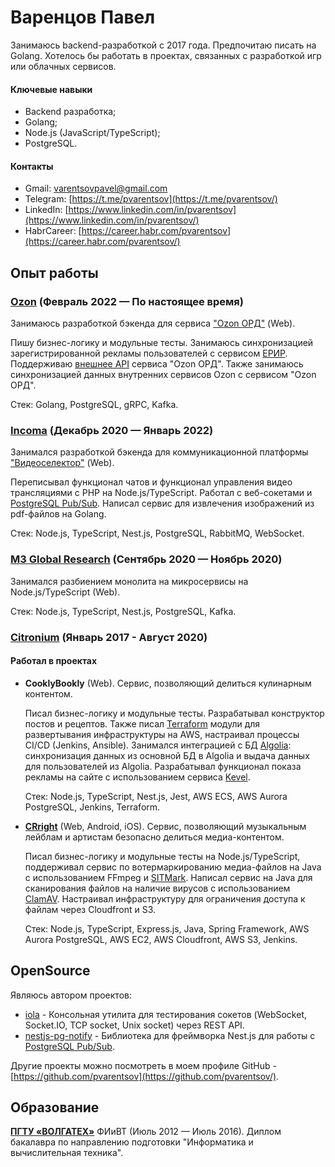 # Варенцов Павел

Занимаюсь backend-разработкой с 2017 года. Предпочитаю писать на Golang. Хотелось бы работать в проектах, связанных с разработкой игр или облачных сервисов.

#### Ключевые навыки

* Backend разработка;
* Golang;
* Node.js (JavaScript/TypeScript);
* PostgreSQL.

#### Контакты
* Gmail: [varentsovpavel@gmail.com](mailto:varentsovpavel@gmail.com)
* Telegram: [https://t.me/pvarentsov](https://t.me/pvarentsov/)
* LinkedIn: [https://www.linkedin.com/in/pvarentsov](https://www.linkedin.com/in/pvarentsov/)
* HabrCareer: [https://career.habr.com/pvarentsov](https://career.habr.com/pvarentsov/)

## Опыт работы

### [Ozon](https://www.ozon.ru/) (Февраль 2022 — По настоящее время)

Занимаюсь разработкой бэкенда для сервиса ["Ozon ОРД"](https://ord.ozon.ru/) (Web).

Пишу бизнес-логику и модульные тесты. Занимаюсь синхронизацией зарегистрированной рекламы пользователей с сервисом [ЕРИР](https://erir.grfc.ru/). Поддерживаю [внешнее API](https://docs.ozon.ru/api/ord/) сервиса "Ozon ОРД". Также занимаюсь синхронизацией данных внутренних сервисов Ozon с сервисом "Ozon ОРД".

Стек: Golang, PostgreSQL, gRPC, Kafka.

### [Incoma](https://www.incoma.ru/) (Декабрь 2020 — Январь 2022)

Занимался разработкой бэкенда для коммуникационной платформы ["Видеоселектор"](https://videoselector.ru/en/) (Web).

Переписывал функционал чатов и функционал управления видео трансляциями с PHP на Node.js/TypeScript. Работал с веб-сокетами и [PostgreSQL Pub/Sub](https://www.postgresql.org/docs/current/libpq-notify.html). Написал сервис для извлечения изображений из pdf-файлов на Golang.

Стек: Node.js, TypeScript, Nest.js, PostgreSQL, RabbitMQ, WebSocket.

### [M3 Global Research](https://www.m3globalresearch.com/) (Сентябрь 2020 — Ноябрь 2020)

Занимался разбиением монолита на микросервисы на Node.js/TypeScript (Web).

Стек: Node.js, TypeScript, Nest.js, PostgreSQL, Kafka.

### [Citronium](https://citronium.ru/) (Январь 2017 - Август 2020)

#### Работал в проектах

* **CooklyBookly** (Web). Сервис, позволяющий делиться кулинарным контентом.

   Писал бизнес-логику и модульные тесты. Разрабатывал конструктор постов и рецептов. Также писал [Terraform](https://www.terraform.io/) модули для развертывания инфраструктуры на AWS, настраивал процессы CI/CD (Jenkins, Ansible). Занимался интеграцией с БД [Algolia](https://www.algolia.com/): синхронизация данных из основной БД в Algolia и выдача данных для пользователей из Algolia. Разрабатывал функционал показа рекламы на сайте с использованием сервиса [Kevel](https://www.kevel.com/).

   Стек: Node.js, TypeScript, Nest.js, Jest, AWS ECS, AWS Aurora PostgreSQL, Jenkins, Terraform.

* **[CRright](https://web.cright.com/)** (Web, Android, iOS). Сервис, позволяющий музыкальным лейблам и артистам безопасно делиться медиа-контентом.

   Писал бизнес-логику и модульные тесты на Node.js/TypeScript, поддерживал сервис по вотермаркированию медиа-файлов на Java с использованием FFmpeg и [SITMark](https://www.sit.fraunhofer.de/en/offers/projekte/digital-watermarking/). Написал сервис на Java для сканирования файлов на наличие вирусов с использованием [ClamAV](https://www.clamav.net/). Настраивал инфраструктуру для ограничения доступа к файлам через Cloudfront и S3.

   Стек: Node.js, TypeScript, Express.js, Java, Spring Framework, AWS Aurora PostgreSQL, AWS EC2, AWS Cloudfront, AWS S3, Jenkins.

## OpenSource

Являюсь автором проектов:

* [iola](https://github.com/pvarentsov/iola) - Консольная утилита для тестирования сокетов (WebSocket, Socket.IO, TCP socket, Unix socket) через REST API.
* [nestjs-pg-notify](https://github.com/pvarentsov/nestjs-pg-notify) - Библиотека для фреймворка Nest.js для работы с [PostgreSQL Pub/Sub](https://www.postgresql.org/docs/current/libpq-notify.html).

Другие проекты можно посмотреть в моем профиле GitHub - [https://github.com/pvarentsov](https://github.com/pvarentsov/).

## Образование

[**ПГТУ «ВОЛГАТЕХ»**](https://www.volgatech.net/) ФИиВТ (Июль 2012 — Июль 2016). Диплом бакалавра по направлению подготовки "Информатика и вычислительная техника".